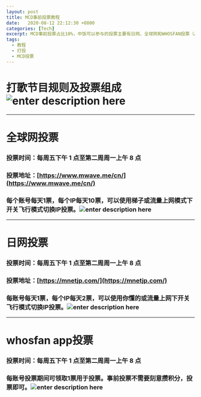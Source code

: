 ```yaml
---
layout: post
title: MCD事前投票教程
date:   2020-08-12 22:12:30 +0800
categories: [Tech]
excerpt: MCD事前投票占比10%，中饭可以参与的投票主要有日网、全球网和WHOSFAN投票（APP）
tags:
  - 教程
  - 打投
  - MCD投票
---
```

# 打歌节目规则及投票组成![enter description here](./images/MCD.jpg)
---
# 全球网投票
### 投票时间：每周五下午 1 点至第二周周一上午 8 点 
### 投票地址：[https://www.mwave.me/cn/](https://www.mwave.me/cn/)
### 每个账号每天1票，每个IP每天10票，可以使用梯子或流量上网模式下开关飞行模式切换IP投票。![enter description here](./images/全球网.jpg)
---

# 日网投票
###  投票时间：每周五下午 1 点至第二周周一上午 8 点
###  投票地址：[https://mnetjp.com/](https://mnetjp.com/)
###  每账号每天1票，每个IP每天2票，可以使用你懂的或流量上网下开关飞行模式切换IP投票。![enter description here](./images/mcd日网.jpg)
---
# whosfan app投票
### 投票时间：每周五下午 1 点至第二周周一上午 8 点
### 每账号投票期间可领取1票用于投票。事前投票不需要刻意攒积分，投票即可。![enter description here](./images/whosfan.jpg)


